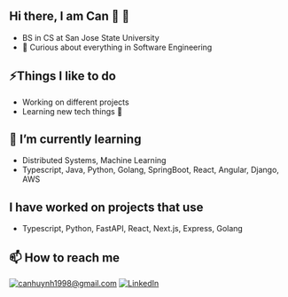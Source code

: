 ## Hi there, I am Can 👋 :apple:
- BS in CS at San Jose State University
- :eyes: Curious about everything in Software Engineering

## ⚡Things I like to do
- Working on different projects
- Learning new tech things :muscle: 

## 🔭 I’m currently learning
- Distributed Systems, Machine Learning
- Typescript, Java, Python, Golang, SpringBoot, React, Angular, Django, AWS

## I have worked on projects that use
- Typescript, Python, FastAPI, React, Next.js, Express, Golang

## 📫 How to reach me
<a href="mailto:canhuynh1998@gmail.com">![canhuynh1998@gmail.com](https://img.shields.io/badge/Gmail-D14836?style=for-the-badge&logo=gmail&logoColor=white)</a> <a href="https://www.linkedin.com/in/hoccanhuynh/">![LinkedIn](https://img.shields.io/badge/LinkedIn-0077B5?style=for-the-badge&logo=linkedin&logoColor=white)</a>



<!--
**canhuynh1998/canhuynh1998** is a ✨ _special_ ✨ repository because its `README.md` (this file) appears on your GitHub profile.

Here are some ideas to get you started:

- 🔭 I’m currently working on ...
- 🌱 I’m currently learning ...
- 👯 I’m looking to collaborate on ...
- 🤔 I’m looking for help with ...
- 💬 Ask me about ...
- 📫 How to reach me: ...
- 😄 Pronouns: ...
- ⚡ Fun fact: ...
-->
